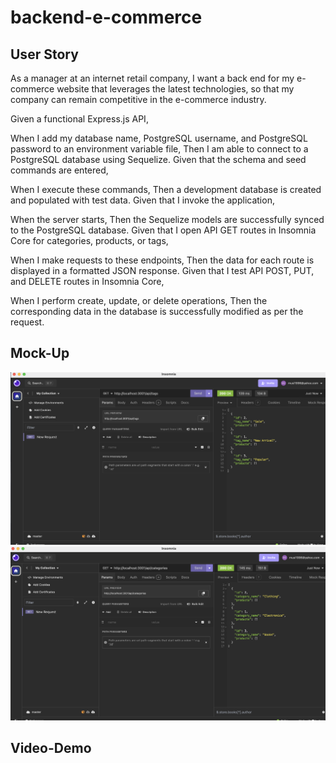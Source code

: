 # backend-e-commerce


## User Story

As a manager at an internet retail company,
I want a back end for my e-commerce website that leverages the latest technologies,
so that my company can remain competitive in the e-commerce industry.


Given a functional Express.js API,

When I add my database name, PostgreSQL username, and PostgreSQL password to an environment variable file,
Then I am able to connect to a PostgreSQL database using Sequelize.
Given that the schema and seed commands are entered,

When I execute these commands,
Then a development database is created and populated with test data.
Given that I invoke the application,

When the server starts,
Then the Sequelize models are successfully synced to the PostgreSQL database.
Given that I open API GET routes in Insomnia Core for categories, products, or tags,

When I make requests to these endpoints,
Then the data for each route is displayed in a formatted JSON response.
Given that I test API POST, PUT, and DELETE routes in Insomnia Core,

When I perform create, update, or delete operations,
Then the corresponding data in the database is successfully modified as per the request.

## Mock-Up
![alt text](image.png)
![alt text](image-1.png)
## Video-Demo